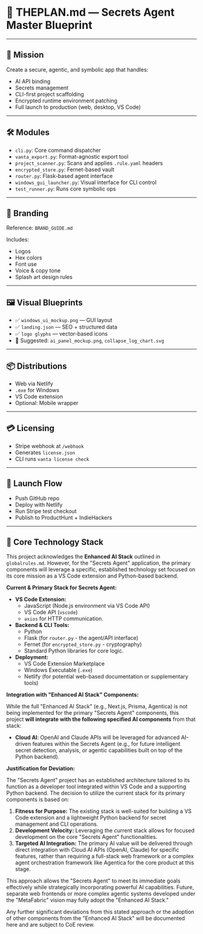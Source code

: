 # 📜 THEPLAN.md — Secrets Agent Master Blueprint

---

## 🧬 Mission

Create a secure, agentic, and symbolic app that handles:
- AI API binding
- Secrets management
- CLI-first project scaffolding
- Encrypted runtime environment patching
- Full launch to production (web, desktop, VS Code)

---

## 🛠 Modules

- `cli.py`: Core command dispatcher
- `vanta_export.py`: Format-agnostic export tool
- `project_scanner.py`: Scans and applies `.rule.yaml` headers
- `encrypted_store.py`: Fernet-based vault
- `router.py`: Flask-based agent interface
- `windows_gui_launcher.py`: Visual interface for CLI control
- `test_runner.py`: Runs core symbolic ops

---

## 🎨 Branding

Reference: `BRAND_GUIDE.md`

Includes:
- Logos
- Hex colors
- Font use
- Voice & copy tone
- Splash art design rules

---

## 🖼 Visual Blueprints

- ✅ `windows_ui_mockup.png` — GUI layout
- ✅ `landing.json` — SEO + structured data
- ✅ `logo glyphs` — vector-based icons
- 🚧 Suggested: `ai_panel_mockup.png`, `collapse_log_chart.svg`

---

## 📦 Distributions

- Web via Netlify
- `.exe` for Windows
- VS Code extension
- Optional: Mobile wrapper

---

## 💳 Licensing

- Stripe webhook at `/webhook`
- Generates `license.json`
- CLI runs `vanta license check`

---

## 📅 Launch Flow

- Push GitHub repo
- Deploy with Netlify
- Run Stripe test checkout
- Publish to ProductHunt + IndieHackers

---

## 🚀 Core Technology Stack

This project acknowledges the **Enhanced AI Stack** outlined in `globalrules.md`. However, for the "Secrets Agent" application, the primary components will leverage a specific, established technology set focused on its core mission as a VS Code extension and Python-based backend.

**Current & Primary Stack for Secrets Agent:**

*   **VS Code Extension:**
    *   JavaScript (Node.js environment via VS Code API)
    *   VS Code API (`vscode`)
    *   `axios` for HTTP communication.
*   **Backend & CLI Tools:**
    *   Python
    *   Flask (for `router.py` - the agent/API interface)
    *   Fernet (for `encrypted_store.py` - cryptography)
    *   Standard Python libraries for core logic.
*   **Deployment:**
    *   VS Code Extension Marketplace
    *   Windows Executable (`.exe`)
    *   Netlify (for potential web-based documentation or supplementary tools)

**Integration with "Enhanced AI Stack" Components:**

While the full "Enhanced AI Stack" (e.g., Next.js, Prisma, Agentica) is not being implemented for the primary "Secrets Agent" components, this project **will integrate with the following specified AI components** from that stack:

*   **Cloud AI**: OpenAI and Claude APIs will be leveraged for advanced AI-driven features within the Secrets Agent (e.g., for future intelligent secret detection, analysis, or agentic capabilities built on top of the Python backend).

**Justification for Deviation:**

The "Secrets Agent" project has an established architecture tailored to its function as a developer tool integrated within VS Code and a supporting Python backend. The decision to utilize the current stack for its primary components is based on:
1.  **Fitness for Purpose:** The existing stack is well-suited for building a VS Code extension and a lightweight Python backend for secret management and CLI operations.
2.  **Development Velocity:** Leveraging the current stack allows for focused development on the core "Secrets Agent" functionalities.
3.  **Targeted AI Integration:** The primary AI value will be delivered through direct integration with Cloud AI APIs (OpenAI, Claude) for specific features, rather than requiring a full-stack web framework or a complex agent orchestration framework like Agentica for the core product at this stage.

This approach allows the "Secrets Agent" to meet its immediate goals effectively while strategically incorporating powerful AI capabilities. Future, separate web frontends or more complex agentic systems developed under the "MetaFabric" vision may fully adopt the "Enhanced AI Stack."

Any further significant deviations from this stated approach or the adoption of other components from the "Enhanced AI Stack" will be documented here and are subject to CoE review.